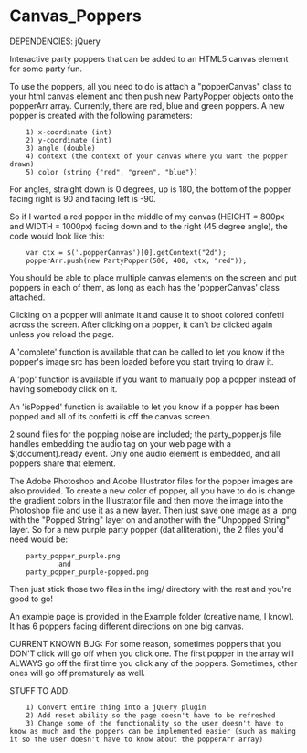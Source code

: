 Canvas_Poppers
==============

DEPENDENCIES: jQuery

Interactive party poppers that can be added to an HTML5 canvas element for some party fun.

To use the poppers, all you need to do is attach a "popperCanvas" class to your html canvas element and then push new PartyPopper objects onto the popperArr array.  Currently, there are red, blue and green poppers.  A new popper is created with the following parameters:

        1) x-coordinate (int)
        2) y-coordinate (int)
        3) angle (double)
        4) context (the context of your canvas where you want the popper drawn)
        5) color (string {"red", "green", "blue"})
        
For angles, straight down is 0 degrees, up is 180, the bottom of the popper facing right is 90 and facing left is -90.

So if I wanted a red popper in the middle of my canvas (HEIGHT = 800px and WIDTH = 1000px) facing down and to the right (45 degree angle), the code would look like this:

        var ctx = $('.popperCanvas')[0].getContext("2d");
        popperArr.push(new PartyPopper(500, 400, ctx, "red"));
        
You should be able to place multiple canvas elements on the screen and put poppers in each of them, as long as each has the 'popperCanvas' class attached.

Clicking on a popper will animate it and cause it to shoot colored confetti across the screen.  After clicking on a popper, it can't be clicked again unless you reload the page.

A 'complete' function is available that can be called to let you know if the popper's image src has been loaded before you start trying to draw it.

A 'pop' function is available if you want to manually pop a popper instead of having somebody click on it.

An 'isPopped' function is available to let you know if a popper has been popped and all of its confetti is off the canvas screen.

2 sound files for the popping noise are included; the party_popper.js file handles embedding the audio tag on your web page with a $(document).ready event.  Only one audio element is embedded, and all poppers share that element.


The Adobe Photoshop and Adobe Illustrator files for the popper images are also provided.  To create a new color of popper, all you have to do is change the gradient colors in the Illustrator file and then move the image into the Photoshop file and use it as a new layer.  Then just save one image as a .png with the "Popped String" layer on and another with the "Unpopped String" layer.  So for a new purple party popper (dat alliteration), the 2 files you'd need would be:

        party_popper_purple.png
                and
        party_popper_purple-popped.png
        
Then just stick those two files in the img/ directory with the rest and you're good to go!


An example page is provided in the Example folder (creative name, I know).  It has 6 poppers facing different directions on one big canvas.


CURRENT KNOWN BUG: For some reason, sometimes poppers that you DON'T click will go off when you click one.  The first popper in the array will ALWAYS go off the first time you click any of the poppers.  Sometimes, other ones will go off prematurely as well.


STUFF TO ADD:

        1) Convert entire thing into a jQuery plugin
        2) Add reset ability so the page doesn't have to be refreshed
        3) Change some of the functionality so the user doesn't have to know as much and the poppers can be implemented easier (such as making it so the user doesn't have to know about the popperArr array)
